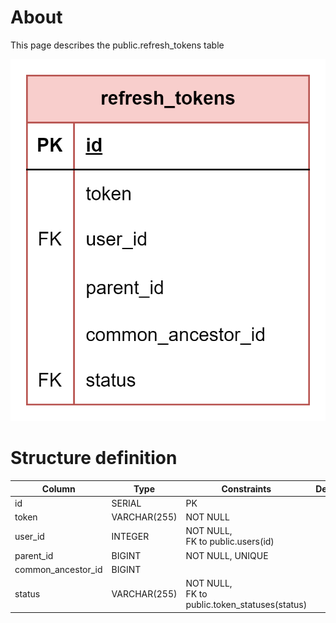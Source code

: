 # About  

This page describes the public.refresh_tokens table  

![Alt text](refresh_tokens.png)

# Structure definition  

| Column | Type | Constraints | Description |
| - | - | - | - |
| id  | SERIAL | PK |
| token | VARCHAR(255) | NOT NULL |
| user_id  | INTEGER | NOT NULL,<br/> FK to public.users(id) |
| parent_id | BIGINT | NOT NULL, UNIQUE |
| common_ancestor_id | BIGINT |
| status | VARCHAR(255) | NOT NULL,<br/> FK to public.token_statuses(status) |

